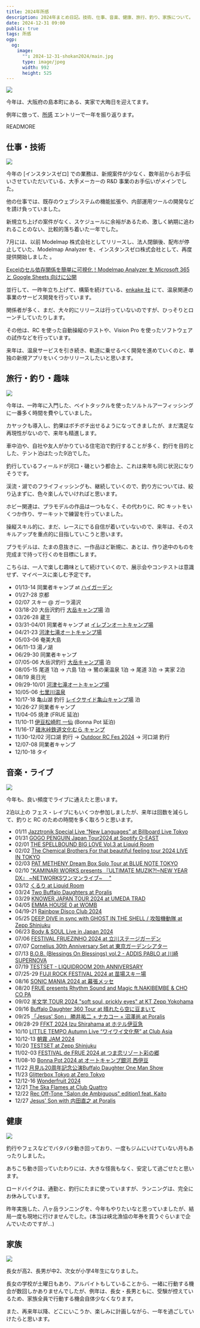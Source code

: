```yaml
---
title: 2024年所感
description: 2024年まとめ日記。技術、仕事、音楽、健康、旅行、釣り、家族について。
date: 2024-12-31 09:00
public: true
tags: 所感
ogp:
  og:
    image:
      "": 2024-12-31-shokan2024/main.jpg
      type: image/jpeg
      width: 992
      height: 525
---
```


![](2024-12-31-shokan2024/main.jpg)

今年は、大阪府の島本町にある、実家で大晦日を迎えてます。

例年に倣って、[所感](/t/所感/) エントリーで一年を振り返ります。

READMORE

## 仕事・技術

![](2024-12-31-shokan2024/issen.jpg)

今年の [インスタンスゼロ] での業務は、新規案件が少なく、数年前からお手伝いさせていただいている、大手メーカーの R&D 事業のお手伝いがメインでした。

他の仕事では、既存のウェブシステムの機能拡張や、内部運用ツールの開発などを請け負っていました。

新規立ち上げの案件がなく、スケジュールに余裕があるため、激しく納期に追われることのない、比較的落ち着いた一年でした。

7月には、以前 Modelmap 株式会社としてリリースし、法人閉鎖後、配布が停止していた、Modelmap Analyzer を、インスタンスゼロ株式会社として、再度提供開始しました 。

[Excelのセル依存関係を簡単に可視化！Modelmap Analyzer を Microsoft 365 と Google Sheets 向けに公開](https://ins0.jp/news/modelmap-analyzer)

並行して、一昨年立ち上げて、構築を続けている、[enkake 社] にて、温泉関連の事業のサービス開発を行っています。

関係者が多く、まだ、大々的にリリースは行っていないのですが、ひっそりとローンチしていたりします。

その他は、RC を使った自動操縦のテストや、Vision Pro を使ったソフトウェアの試作などを行っています。

来年は、温泉サービスを引き続き、軌道に乗せるべく開発を進めていくのと、単独の新規アプリをいくつかリリースしたいと思います。

## 旅行・釣り・趣味

![](2024-12-31-shokan2024/suzuki.jpg)

今年は、一昨年に入門した、ベイトタックルを使ったソルトルアーフィッシングに一番多く時間を費やしていました。

カヤックも導入し、釣果はボチボチ出せるようになってきましたが、まだ満足な再現性がないので、来年も精進します。

車中泊や、自社や友人がかりている住宅泊で釣行することが多く、釣行を目的とした、テント泊はたった9泊でした。

釣行しているフィールドが河口・磯という都合上、これは来年も同じ状況になりそうです。

渓流・湖でのフライフィッシングも、継続していくので、釣り方については、絞り込まずに、色々楽しんでいければと思います。

ホビー関連は、プラモデルの作品は一つもなく、その代わりに、RC キットをいくつか作り、サーキットで練習を行っていました。

操縦スキル的に、まだ、レースにでる自信が着いていないので、来年は、そのスキルアップを重点的に目指していこうと思います。

プラモデルは、たまの息抜きに、一作品ほど新規に、あとは、作り途中のものを完成まで持って行くのを目標にします。

こちらは、一人で楽しむ趣味として続けていくので、展示会やコンテストは意識せず、マイペースに楽しむ予定です。

- 01/13-14 同業者キャンプ at [ハイガーデン]
- 01/27-28 京都
- 02/07 スキー @ ガーラ湯沢
- 03/18-20 大岳沢釣行 [大岳キャンプ場] 泊
- 03/26-28 蔵王
- 03/31-04/01 同業者キャンプ at [イレブンオートキャンプ場]
- 04/21-23 [河津七滝オートキャンプ場]
- 05/03-06 奄美大島
- 06/11-13 湯ノ湖
- 06/29-30 同業者キャンプ
- 07/05-06 大岳沢釣行 [大岳キャンプ場] 泊
- 08/05-15 尾道 1泊 -> 六島 1泊 -> 鷺の巣温泉 1泊 -> 尾道 3泊 -> 実家 2泊
- 08/19 奥日光
- 09/29-10/01 [河津七滝オートキャンプ場]
- 10/05-06 [七里川温泉]
- 10/17-18 亀山湖 釣行 [レイクサイド亀山キャンプ場] 泊
- 10/26-27 同業者キャンプ
- 11/04-05 焼津 (FRUE 延泊)
- 11/10-11 [伊豆松崎町 一仙](https://izuseinan.com/stay/matsuzaki-cho/ryokan/issen/) (Bonna Pot 延泊)
- 11/16-17 [碓氷峠鉄道文化むら キャンプ](https://www.usuitouge.com/bunkamura/events/2137/)
- 11/30-12/02 河口湖 釣行 -> [Outdoor RC Fes 2024](https://www.tamiya.com/japan/event/tamiyaGP_20241014BLOCKHEADtpft) -> 河口湖 釣行
- 12/07-08 同業者キャンプ
- 12/10-18 タイ

## 音楽・ライブ

![](2024-12-31-shokan2024/asagirijam.jpg)

今年も、良い頻度でライブに通えたと思います。

2泊以上の フェス・レイブにもいくつか参加しましたが、来年は回数を減らして、釣りと RC のための時間を多く取ろうと思います。

- 01/11 [Jazztronik Special Live “New Languages” at Billboard Live Tokyo](https://www.billboard-live.com/tokyo/show?event_id=ev-14600)
- 01/31 [GOGO PENGUIN Japan Tour2024 at Spotify O-EAST](https://shibuya-o.com/east/schedule/gogo-penguin-japan-tour2024/)
- 02/01 [THE SPELLBOUND BIG LOVE Vol.3 at Liquid Room](https://www.liquidroom.net/schedule/biglove3_20240201)
- 02/02 [The Chemical Brothers For that beautiful feeling tour 2024 LIVE IN TOKYO](https://smash-jpn.com/chemicalbrothers2024/)
- 02/03 [PAT METHENY Dream Box Solo Tour at BLUE NOTE TOKYO](https://www.bluenote.co.jp/jp/lp/pat-metheny-2024/)
- 02/10 ["KAMINARI WORKS presents 『ULTIMATE MUZIK?!~NEW YEAR DX』 ~NETWORKSワンマンライブ~ 　"](http://7th-floor.net/event/kaminari-works-presents-%e3%80%8eultimate-muziknew-year-dx%e3%80%8f-networks%e3%83%af%e3%83%b3%e3%83%9e%e3%83%b3%e3%83%a9%e3%82%a4%e3%83%96-%e3%80%80/)
- 03/12 [くるり at Liquid Room](https://www.liquidroom.net/schedule/20240312_quruli)
- 03/24 [Two Buffalo Daughters at Poralis](https://polaris240324.peatix.com/)
- 03/29 [KNOWER JAPAN TOUR 2024 at UMEDA TRAD](https://www.beatink.com/products/detail.php?product_id=13826)
- 04/05 [EMMA HOUSE 0 at WOMB](https://www.womb.co.jp/event/2024/04/05/emma-house-0-2/)
- 04/19-21 [Rainbow Disco Club 2024](https://www.rainbowdiscoclub.com/)
- 05/25 [DEEP DIVE in sync with GHOST IN THE SHELL / 攻殻機動隊 at Zepp Shinjuku](https://theghostintheshell.jp/news/deep-dive)
- 06/23 [Body & SOUL Live in Japan 2024](http://www.bodyandsoul-japan.com/)
- 07/06 [FESTIVAL FRUEZINHO 2024 at 立川ステージガーデン](https://fruezinho.com/)
- 07/07 [Cornelius 30th Anniversary Set at 東京ガーデンシアター](https://www.cornelius-sound.com/tour_20240707.html)
- 07/13 [B.O.B. (Blessings On Blessings) vol.2 - ADDIS PABLO at 川崎 SUPERNOVA](https://runningsteady.zaiko.io/item/364375)
- 07/19 [TESTSET - LIQUIDROOM 20th ANNIVERSARY](https://www.liquidroom.net/schedule/testset_20240719)
- 07/25-29 [FUJI ROCK FESTIVAL 2024 at 苗場スキー場](https://www.fujirockfestival.com/)
- 08/16 [SONIC MANIA 2024 at 幕張メッセ](https://www.summersonic.com/2024/sonicmania/)
- 08/20 [FRUE presents Rhythm Sound and Magic ft.NAKIBEMBE & CHO CO PA](https://www.unit-tokyo.com/schedule/9983/)
- 09/02 [羊文学 TOUR 2024 "soft soul, prickly eyes" at KT Zepp Yokohama](https://www.sonymusic.co.jp/artist/hitsujibungaku/info/565073)
- 09/16 [Buffalo Daughter 360 Tour at 晴れたら空に豆まいて](http://haremame.com/schedule/77738/)
- 09/25 [「Jesus' Son」 勝井祐二 + ナカコー + 沼澤尚 at Poralis](https://polaristokyo.com/schedule/20240925)
- 09/28-29 [FFKT 2024 Izu Shirahama at ホテル伊豆急](https://ffkt.jp/2024-izushirahama/)
- 10/10 [LITTLE TEMPO Autumn Live “ワイワイ文化祭” at Club Asia](https://clubasia.jp/events/7297/)
- 10/12-13 [朝霧 JAM 2024](https://asagirijam.jp/)
- 10/20 [TESTSET at Zepp Shinjuku](https://www.red-hot.ne.jp/play/detail.php?pid=py25568)
- 11/02-03 [FESTIVAL de FRUE 2024 at つま恋リゾート彩の郷](https://festivaldefrue.com/)
- 11/08-10 [Bonna Pot 2024 at オートキャンプ銀河 西伊豆](https://www.ele-king.net/news/011535/)
- 11/22 [月見ル20周年記念公演Buffalo Daughter One Man Show](https://www.moonromantic.com/post/241122)
- 11/23 [Glitterbox Tokyo at Zero Tokyo](https://zerotokyo.jp/event/glitterbox-tokyo/)
- 12/12-16 [Wonderfruit 2024](https://wonderfruit.co/)
- 12/21 [The Ska Flames at Club Quattro](https://smash-jpn.com/live/?id=4298)
- 12/22 [Rec Off-Tone "Salon de Ambiguous" edition1 feat. Kaito](https://recofftone-kaito.peatix.com/)
- 12/27 [Jesus' Son with 内田直之 at Poralis](https://polaristokyo.com/schedule/20241228)

## 健康

![](2024-12-31-shokan2024/kawaguchiko.jpg)

釣行やフェスなどでバタバタ動き回っており、一度もジムにいけていない月もあったりしました。

あちこち動き回っていたわりには、大きな怪我もなく、安定して過ごせたと思います。

ロードバイクは、通勤と、釣行にたまに使っていますが、ランニングは、完全にお休みしています。

昨年実施した、八ヶ岳ランニングを、今年もやりたいなと思っていましたが、結局一度も現地に行けませんでした。(本当は峡北漁協の年券を買うぐらいまで企んでいたのですが...)

## 家族

![](2024-12-31-shokan2024/yutaki.jpg)

長女が高2、長男が中2、次女が小学4年生になりました。

長女の学校が土曜日もあり、アルバイトもしていることから、一緒に行動する機会が数回しかありませんでしたが、例年は、長女・長男ともに、受験が控えているため、家族全員で行動する機会自体少なくなります。

また、再来年以降、どこにいこうか、楽しみに計画しながら、一年を過ごしていけたらと思います。

[enkake 社]: https://enkake.co.jp/
[ハイガーデン]: https://high-garden.jp/
[大岳キャンプ場]: http://ootakecave.com/
[イレブンオートキャンプ場]: https://www.eleven-camp.com/
[河津七滝オートキャンプ場]: https://www.nanatakiauto.com/
[七里川温泉]: https://shichirigawa-onsen.com/
[レイクサイド亀山キャンプ場]: https://www.nap-camp.com/chiba/15852

